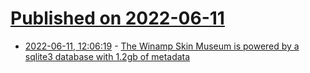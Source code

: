 # [Published on 2022-06-11](index.md)

* [2022-06-11, 12:06:19](https://news.ycombinator.com/item?id=31703874) - [The Winamp Skin Museum is powered by a sqlite3 database with 1.2gb of metadata](https://twitter.com/captbaritone/status/1535471373191028737)

